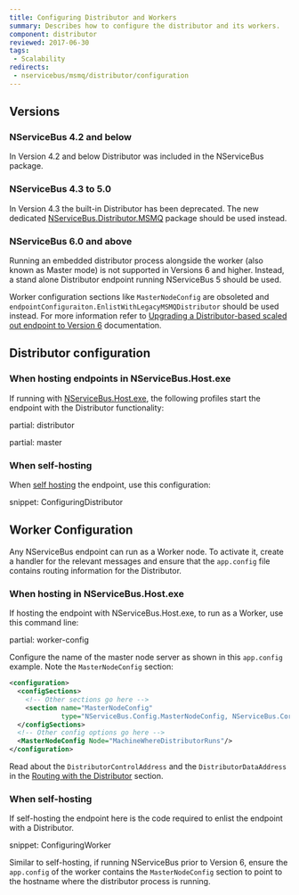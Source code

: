 ```yaml
---
title: Configuring Distributor and Workers
summary: Describes how to configure the distributor and its workers.
component: distributor
reviewed: 2017-06-30
tags:
 - Scalability
redirects:
 - nservicebus/msmq/distributor/configuration
---
```


## Versions

### NServiceBus 4.2 and below

In Version 4.2 and below Distributor was included in the NServiceBus package.

### NServiceBus 4.3 to 5.0

In Version 4.3 the built-in Distributor has been deprecated. The new dedicated [NServiceBus.Distributor.MSMQ](https://www.nuget.org/packages/NServiceBus.Distributor.MSMQ) package should be used instead.

### NServiceBus 6.0 and above

Running an embedded distributor process alongside the worker (also known as Master mode) is not supported in Versions 6 and higher. Instead, a stand alone Distributor endpoint running NServiceBus 5 should be used. 

Worker configuration sections like `MasterNodeConfig` are obsoleted and `endpointConfiguraiton.EnlistWithLegacyMSMQDistributor` should be used instead. For more information refer to [Upgrading a Distributor-based scaled out endpoint to Version 6](/samples/scaleout/distributor-upgrade/) documentation.

## Distributor configuration

### When hosting endpoints in NServiceBus.Host.exe

If running with [NServiceBus.Host.exe](/nservicebus/hosting/), the following profiles start the endpoint with the Distributor functionality:

partial: distributor

partial: master

### When self-hosting

When [self hosting](/nservicebus/hosting/) the endpoint, use this configuration:

snippet: ConfiguringDistributor

## Worker Configuration

Any NServiceBus endpoint can run as a Worker node. To activate it, create a handler for the relevant messages and ensure that the `app.config` file contains routing information for the Distributor.


### When hosting in NServiceBus.Host.exe

If hosting the endpoint with NServiceBus.Host.exe, to run as a Worker, use this command line:

partial: worker-config

Configure the name of the master node server as shown in this `app.config` example. Note the `MasterNodeConfig` section:

```xml
<configuration>
  <configSections>
    <!-- Other sections go here -->
    <section name="MasterNodeConfig" 
             type="NServiceBus.Config.MasterNodeConfig, NServiceBus.Core" />
  </configSections>
  <!-- Other config options go here -->
  <MasterNodeConfig Node="MachineWhereDistributorRuns"/>
</configuration>
```

Read about the `DistributorControlAddress` and the `DistributorDataAddress` in the [Routing with the Distributor](/transports/msmq/distributor/#routing-with-the-distributor) section.


### When self-hosting

If self-hosting the endpoint here is the code required to enlist the endpoint with a Distributor.

snippet: ConfiguringWorker

Similar to self-hosting, if running NServiceBus prior to Version 6, ensure the `app.config` of the worker contains the `MasterNodeConfig` section to point to the hostname where the distributor process is running.

